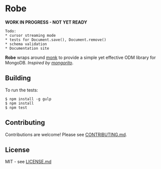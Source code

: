 # Robe

**WORK IN PROGRESS - NOT YET READY**

```
Todo:
* cursor streaming mode
* tests for Document.save(), Document.remove()
* schema validation
* Documentation site
```

**Robe** wraps around [monk](https://github.com/Automattic/monk) to provide a 
simple yet effective ODM library for MongoDB. _Inspired by [mongorito](http://mongorito.com/)_.

## Building

To run the tests:

    $ npm install -g gulp
    $ npm install
    $ npm test

## Contributing

Contributions are welcome! Please see [CONTRIBUTING.md](https://github.com/hiddentao/robe/blob/master/CONTRIBUTING.md).

## License

MIT - see [LICENSE.md](https://github.com/hiddentao/robe/blob/master/LICENSE.md)

